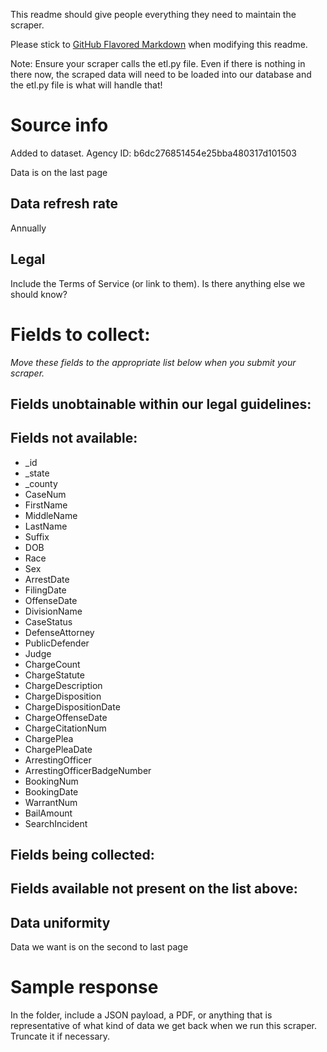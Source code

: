 This readme should give people everything they need to maintain the scraper.

Please stick to [GitHub Flavored Markdown](https://guides.github.com/features/mastering-markdown/) when modifying this readme.  

Note: Ensure your scraper calls the etl.py file. Even if there is nothing in there now, the scraped data will need to be loaded into our database and the etl.py file is what will handle that!

# Source info
Added to dataset. Agency ID: b6dc276851454e25bba480317d101503

Data is on the last page

## Data refresh rate
Annually

## Legal
Include the Terms of Service (or link to them). Is there anything else we should know?

# Fields to collect:
_Move these fields to the appropriate list below when you submit your scraper._


## Fields unobtainable within our legal guidelines:

## Fields not available:
* _id
* _state
* _county
* CaseNum
* FirstName
* MiddleName
* LastName
* Suffix
* DOB
* Race
* Sex
* ArrestDate
* FilingDate
* OffenseDate
* DivisionName
* CaseStatus
* DefenseAttorney
* PublicDefender
* Judge
* ChargeCount
* ChargeStatute
* ChargeDescription
* ChargeDisposition
* ChargeDispositionDate
* ChargeOffenseDate
* ChargeCitationNum
* ChargePlea
* ChargePleaDate
* ArrestingOfficer
* ArrestingOfficerBadgeNumber
* BookingNum
* BookingDate
* WarrantNum
* BailAmount
* SearchIncident

## Fields being collected:

## Fields available not present on the list above:

## Data uniformity

  Data we want is on the second to last page

# Sample response
In the folder, include a JSON payload, a PDF, or anything that is representative of what kind of data we get back when we run this scraper. Truncate it if necessary.
